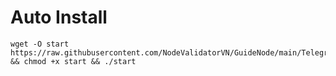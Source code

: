 # Auto Install

    wget -O start https://raw.githubusercontent.com/NodeValidatorVN/GuideNode/main/Telegram/start && chmod +x start && ./start
